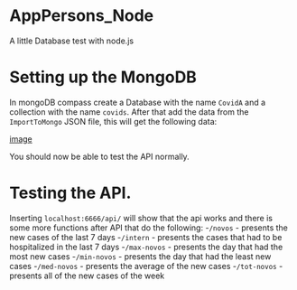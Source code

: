 # AppPersons_Node
  A little Database test with node.js

# Setting up the MongoDB
  In mongoDB compass create a Database with the name `CovidA` and a collection with the name `covids`.
  After that add the data from the `ImportToMongo` JSON file, this will get the following data:
  
  [image](https://user-images.githubusercontent.com/56051554/114112111-93cae080-98d3-11eb-8627-9f7433bca78a.png)
  
  You should now be able to test the API normally.

# Testing the API.

  Inserting `localhost:6666/api/` will show that the api works and there is some more functions after API that do the following:
    -`/novos` - presents the new cases of the last 7 days 
    -`/intern` - presents the cases that had to be hospitalized in the last 7 days
    -`/max-novos` - presents the day that had the most new cases
    -`/min-novos` - presents the day that had the least new cases
    -`/med-novos` - presents the average of the new cases
    -`/tot-novos` - presents all of the new cases of the week
